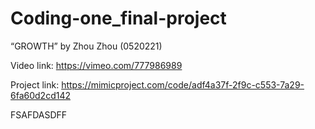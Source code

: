 # Coding-one_final-project
“GROWTH” by Zhou Zhou (0520221)

Video link: https://vimeo.com/777986989

Project link: https://mimicproject.com/code/adf4a37f-2f9c-c553-7a29-6fa60d2cd142

FSAFDASDFF
